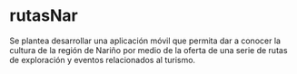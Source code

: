 # rutasNar
Se plantea desarrollar una aplicación móvil que permita dar a conocer la cultura de la región de Nariño por medio de la oferta de una serie de rutas de exploración y eventos relacionados al turismo.
